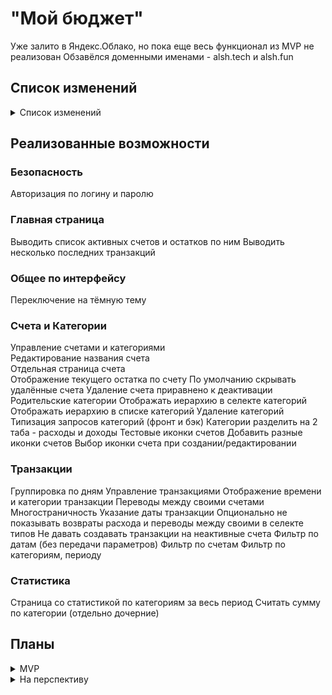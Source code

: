 # "Мой бюджет"

Уже залито в Яндекс.Облако, но пока еще весь функционал из MVP не реализован
Обзавёлся доменными именами - alsh.tech и alsh.fun

## Список изменений

<details>

<summary>Список изменений</summary>

### Версия 0.2.40 (2023.08.17)

Апдейт вёрстки общего враппера и ответа по синхронизации

### Версия 0.2.39 (2023.08.08)

Добавлена dev и prod сборка на vite (CRA пока не стал выпиливать)

### Версия 0.2.38 (2023.08.08)

Добавлен gh-pages

### Версия 0.2.37 (2023.05.04)

Добавлен и типизирован вывод статистики по сохранению из стораджа

### Версия 0.2.36 (2023.04.26)

Добавлена возможность указывать сумму через запятую

### Версия 0.2.35 (2023.01.24)

Доработка логики удаления категорий

### Версия 0.2.34 (2023.01.24)

Оффлайн-работа через localStorage

### Версия 0.2.33 (2023.01.16)

Добавлены докерфайлы и скрипты создания и запуска контейнеров

### Версия 0.2.32 (2022.12.12)

Добавлены даты по умолчанию и фикс расчета остатка на экране счета

### Версия 0.2.31 (2022.12.12)

Доработка расчетов для графика статистики по родительской категории

### Версия 0.2.30 (2022.12.12)

Доработка визуала графика

### Версия 0.2.29 (2022.12.12)

Добавлен линейный график в статистику

### Версия 0.2.28 (2022.12.09)

Ограничение числа транзакций на главной странице

### Версия 0.2.27 (2022.12.06)

Отображение данных по месяцам

### Версия 0.2.26 (2022.12.06)

Показ числа установленных фильтров у иконки

### Версия 0.2.25 (2022.11.23)

Статистика. Доработка заголовка

### Версия 0.2.24 (2022.11.21)

Фиксы и рефакторинг вёрстки

### Версия 0.2.23 (2022.11.16)

Обновлен дизайн страницы транзакций и меню

### Версия 0.2.22 (2022.11.16)

Добавлены шрифты по дизайну

### Версия 0.2.21 (2022.11.15)

Новый дизайн заголовка страницы с транзакциями

### Версия 0.2.20 (2022.11.08)

Фикс ошибки аутентификации и фикс импорта/экспорта транзакций

### Версия 0.2.19 (2022.11.07)

Доработка синронизации значений фильтров транзакций и URL

### Версия 0.2.18 (2022.11.02)

Исправлено отображение переводов между своими счетами

### Версия 0.2.17 (2022.10.31)

Исправлено отображение остатков по счетам

### Версия 0.2.16 (2022.10.31)

Фикс подсчета возвратов - добавление типа к транзакции

### Версия 0.2.15 (2022.10.28)

Возврат на предыдущую страницу после действия с транзакцией

### Версия 0.2.14 (2022.10.28)

Общая сумма для статистики за период

### Версия 0.2.13 (2022.10.27)

Сохранение значений фильтров транзакций и перенос этого в URL, исправление редактирования транзакций

### Версия 0.2.12 (2022.10.27)

Исправление фильтра статистики по категориям и отображения остатка по счету

### Версия 0.2.11 (2022.10.26)

Переход на хранение копееек, функция "создать еще" для транзакций

### Версия 0.2.10 (2022.10.26)

Автопроставление порядка при создании категории

### Версия 0.2.9 (2022.10.25)

Порядок отображения категорий (с ручной простановкой значения)

### Версия 0.2.8 (2022.10.20)

Общие метод экспорта и импорта

### Версия 0.2.7 (2022.10.17)

Отображение в статистике по дочерним категориям отдельных трат по родительской категории (общ)

### Версия 0.2.6 (2022.10.12)

Выгрузка/загрузка счетов и транзакций

### Версия 0.2.5 (2022.10.10)

Рефакторинг роутов, добавление страницы синхронизации

### Версия 0.2.4 (2022.10.06)

Загрузка категорий из файла

### Версия 0.2.3 (2022.10.04)

Выгрузка категорий в файл

### Версия 0.2.2 (2022.09.27)

Переход на postgre

### Версия 0.2.1 (2022.09.27)

Фильтр по периодам на странице статистики

### Версия 0.2.0 (2022.08.25)

Страница со статистикой за весь период

### Версия 0.1.9 (2022.08.24)

Фильтр транзакций по датам

### Версия 0.1.8 (2022.08.19)

Доработка конфигов mysql для других серверов и доработка путей под проксирование

### Версия 0.1.6 (2022.08.18)

Фильтр транзакций по типам и категориям

### Версия 0.1.5 (2022.08.17)

Фильтр транзакций по счетам

### Версия 0.1.4 (2022.08.16)

Группировка транзакций по дням

### Версия 0.1.3 (2022.08.11)

Доработан роутинг для опциональной работы нескольких приложений на одном хосте
Добавлен mobx, интегрирован resizeService

</details>

## Реализованные возможности

### Безопасность

Авторизация по логину и паролю

### Главная страница

Выводить список активных счетов и остатков по ним
Выводить несколько последних транзакций

### Общее по интерфейсу

Переключение на тёмную тему

### Счета и Категории

Управление счетами и категориями  
Редактирование названия счета  
Отдельная страница счета  
Отображение текущего остатка по счету
По умолчанию скрывать удалённые счета
Удаление счета приравнено к деактивации
Родительские категории
Отображать иерархию в селекте категорий
Отображать иерархию в списке категорий
Удаление категорий
Типизация запросов категорий (фронт и бэк)
Категории разделить на 2 таба - расходы и доходы
Тестовые иконки счетов
Добавить разные иконки счетов
Выбор иконки счета при создании/редактировании

### Транзакции

Группировка по дням
Управление транзакциями
Отображение времени и категории транзакции
Переводы между своими счетами
Многостраничность
Указание даты транзакции
Опционально не показывать возвраты расхода и переводы между своими в селекте типов
Не давать создавать транзакции на неактивные счета
Фильтр по датам (без передачи параметров)
Фильтр по счетам
Фильтр по категориям, периоду

### Статистика

Страница со статистикой по категориям за весь период
Считать сумму по категории (отдельно дочерние)

## Планы

<details>
<summary>MVP</summary>

### Аналитика

График доходов/расходов за последний год
Возможность выбора периода на графиках

</details>

<details>
<summary>На перспективу</summary>

### Общее

Оффлайн-работа

### Бюджетирование

Создание и просмотр бюджета на выбранный период
Отображение исполнения бюджета в % по категориям

### Дизайн

Выбрать хороший DatePicker
Дизайн для мобильных устройств

### Счета и Категории

Управление порядком отображения счетов и категорий
Добавление транзакции со списка счетов с подстановкой счета
Получение и подстановка последнего использованного счета
Доработка алгоритма расчета остатков по счетам (добавление кэширования)

### Транзакции

Функционал тегов
Подгрузка новых транзакций по кнопке "Еще" (Infinite Queries?)
Optimistic update
Разные валюты

### Бюджетирование

Календарь платежей, напоминания о платежах

### Аналитика

Графики в различной динамике и разрезах

### Безопасность

Другие каналы авторизации (Google, VK и тд)

</details>
